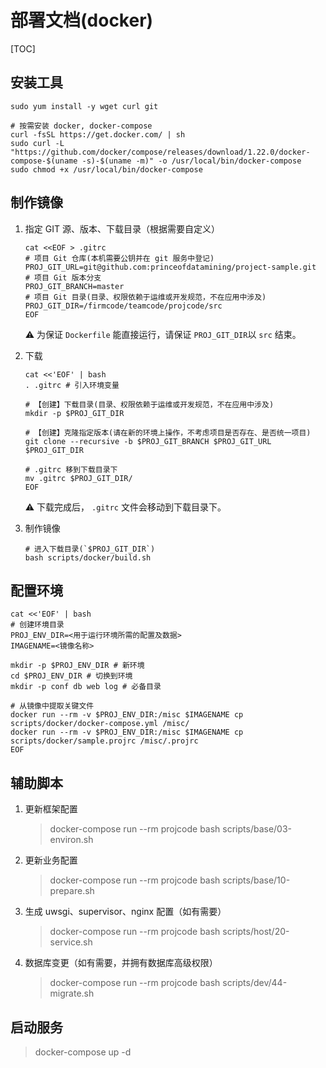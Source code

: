 # 部署文档(docker)

[TOC]

## 安装工具

```shell
sudo yum install -y wget curl git

# 按需安装 docker, docker-compose
curl -fsSL https://get.docker.com/ | sh
sudo curl -L "https://github.com/docker/compose/releases/download/1.22.0/docker-compose-$(uname -s)-$(uname -m)" -o /usr/local/bin/docker-compose
sudo chmod +x /usr/local/bin/docker-compose
```

## 制作镜像

1. 指定 GIT 源、版本、下载目录（根据需要自定义）

    ```shell
    cat <<EOF > .gitrc
    # 项目 Git 仓库(本机需要公钥并在 git 服务中登记)
    PROJ_GIT_URL=git@github.com:princeofdatamining/project-sample.git
    # 项目 Git 版本分支
    PROJ_GIT_BRANCH=master
    # 项目 Git 目录(目录、权限依赖于运维或开发规范，不在应用中涉及)
    PROJ_GIT_DIR=/firmcode/teamcode/projcode/src
    EOF
    ```

    ⚠️ 为保证 `Dockerfile` 能直接运行，请保证 `PROJ_GIT_DIR`以 `src` 结束。

1. 下载

    ```shell
    cat <<'EOF' | bash
    . .gitrc # 引入环境变量
    
    # 【创建】下载目录(目录、权限依赖于运维或开发规范，不在应用中涉及)
    mkdir -p $PROJ_GIT_DIR
    
    # 【创建】克隆指定版本(请在新的环境上操作，不考虑项目是否存在、是否统一项目)
    git clone --recursive -b $PROJ_GIT_BRANCH $PROJ_GIT_URL $PROJ_GIT_DIR
    
    # .gitrc 移到下载目录下
    mv .gitrc $PROJ_GIT_DIR/
    EOF
    ```

    ⚠️ 下载完成后， `.gitrc` 文件会移动到下载目录下。

1. 制作镜像

    ```shell
    # 进入下载目录(`$PROJ_GIT_DIR`)
    bash scripts/docker/build.sh
    ```

## 配置环境

```shell
cat <<'EOF' | bash
# 创建环境目录
PROJ_ENV_DIR=<用于运行环境所需的配置及数据>
IMAGENAME=<镜像名称>

mkdir -p $PROJ_ENV_DIR # 新环境
cd $PROJ_ENV_DIR # 切换到环境
mkdir -p conf db web log # 必备目录

# 从镜像中提取关键文件
docker run --rm -v $PROJ_ENV_DIR:/misc $IMAGENAME cp scripts/docker/docker-compose.yml /misc/
docker run --rm -v $PROJ_ENV_DIR:/misc $IMAGENAME cp scripts/docker/sample.projrc /misc/.projrc
EOF
```

## 辅助脚本

1. 更新框架配置

    > docker-compose run --rm projcode bash scripts/base/03-environ.sh

1. 更新业务配置

    > docker-compose run --rm projcode bash scripts/base/10-prepare.sh

1. 生成 uwsgi、supervisor、nginx 配置（如有需要）

    > docker-compose run --rm projcode bash scripts/host/20-service.sh

1. 数据库变更（如有需要，并拥有数据库高级权限）

    > docker-compose run --rm projcode bash scripts/dev/44-migrate.sh

## 启动服务

> docker-compose up -d
